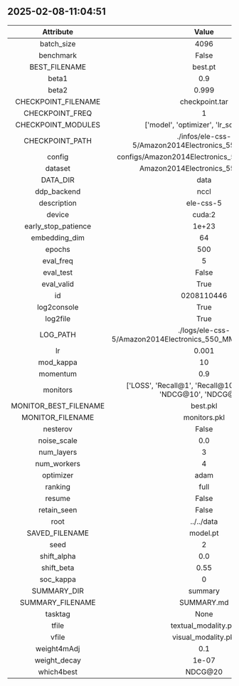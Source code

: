 
## 2025-02-08-11:04:51 


|  Attribute   |   Value   |
| :-------------: | :-----------: |
|  batch_size  |   4096    |
|  benchmark  |   False    |
|  BEST_FILENAME  |   best.pt    |
|  beta1  |   0.9    |
|  beta2  |   0.999    |
|  CHECKPOINT_FILENAME  |   checkpoint.tar    |
|  CHECKPOINT_FREQ  |   1    |
|  CHECKPOINT_MODULES  |   ['model', 'optimizer', 'lr_scheduler']    |
|  CHECKPOINT_PATH  |   ./infos/ele-css-5/Amazon2014Electronics_550_MMRec/2    |
|  config  |   configs/Amazon2014Electronics_550_MMRec.yaml    |
|  dataset  |   Amazon2014Electronics_550_MMRec    |
|  DATA_DIR  |   data    |
|  ddp_backend  |   nccl    |
|  description  |   ele-css-5    |
|  device  |   cuda:2    |
|  early_stop_patience  |   1e+23    |
|  embedding_dim  |   64    |
|  epochs  |   500    |
|  eval_freq  |   5    |
|  eval_test  |   False    |
|  eval_valid  |   True    |
|  id  |   0208110446    |
|  log2console  |   True    |
|  log2file  |   True    |
|  LOG_PATH  |   ./logs/ele-css-5/Amazon2014Electronics_550_MMRec/0208110446    |
|  lr  |   0.001    |
|  mod_kappa  |   10    |
|  momentum  |   0.9    |
|  monitors  |   ['LOSS', 'Recall@1', 'Recall@10', 'Recall@20', 'NDCG@10', 'NDCG@20']    |
|  MONITOR_BEST_FILENAME  |   best.pkl    |
|  MONITOR_FILENAME  |   monitors.pkl    |
|  nesterov  |   False    |
|  noise_scale  |   0.0    |
|  num_layers  |   3    |
|  num_workers  |   4    |
|  optimizer  |   adam    |
|  ranking  |   full    |
|  resume  |   False    |
|  retain_seen  |   False    |
|  root  |   ../../data    |
|  SAVED_FILENAME  |   model.pt    |
|  seed  |   2    |
|  shift_alpha  |   0.0    |
|  shift_beta  |   0.55    |
|  soc_kappa  |   0    |
|  SUMMARY_DIR  |   summary    |
|  SUMMARY_FILENAME  |   SUMMARY.md    |
|  tasktag  |   None    |
|  tfile  |   textual_modality.pkl    |
|  vfile  |   visual_modality.pkl    |
|  weight4mAdj  |   0.1    |
|  weight_decay  |   1e-07    |
|  which4best  |   NDCG@20    |
